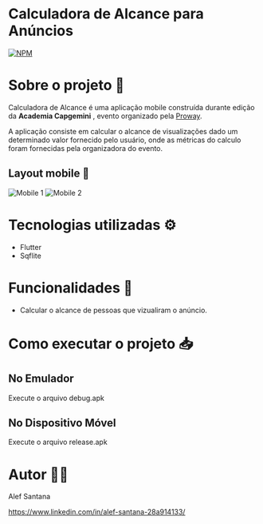 # Calculadora de Alcance para Anúncios
[![NPM](https://img.shields.io/npm/l/react)](https://github.com/alefsantana/calculadora_anuncios/blob/master/LICENSE) 

# Sobre o projeto 📁

Calculadora de Alcance é uma aplicação mobile construída durante edição da **Academia Capgemini** , evento organizado pela [Proway](https://www.proway.com.br/ "Site da Proway").

A aplicação consiste em calcular o alcance de visualizações dado um determinado valor fornecido pelo usuário, onde as métricas do calculo foram fornecidas pela organizadora do evento. 

## Layout mobile 📱
![Mobile 1](https://github.com/alefsantana/assets/blob/main/asset_calculadora.png) ![Mobile 2](https://github.com/alefsantana/assets/blob/main/asset_calculadora2.png) 
# Tecnologias utilizadas ⚙️

- Flutter
- Sqflite 

# Funcionalidades 📌

- Calcular o alcance de pessoas que vizualiram o anúncio.


# Como executar o projeto 📥
## No Emulador
Execute o arquivo debug.apk

## No Dispositivo Móvel  
Execute o arquivo release.apk


# Autor 👨‍🎓

Alef Santana 

https://www.linkedin.com/in/alef-santana-28a914133/
